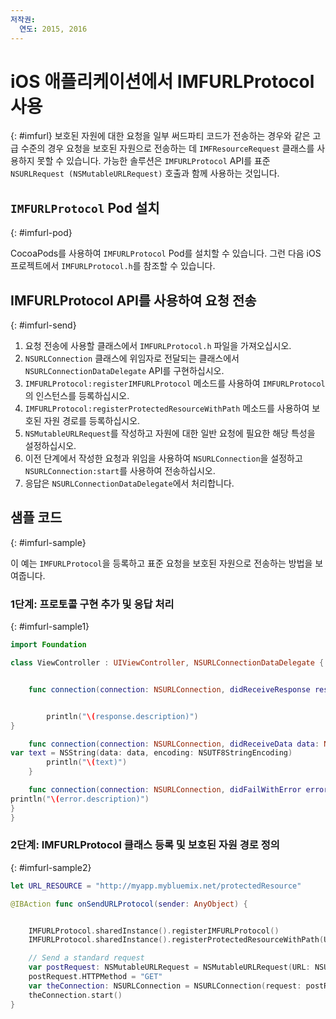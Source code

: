 ```yaml
---
저작권:
  연도: 2015, 2016
---
```

# iOS 애플리케이션에서 IMFURLProtocol 사용
{: #imfurl}
보호된 자원에 대한 요청을 일부 써드파티 코드가 전송하는 경우와 같은 고급 수준의 경우 요청을 보호된 자원으로
전송하는 데 `IMFResourceRequest` 클래스를 사용하지 못할 수 있습니다. 가능한 솔루션은
`IMFURLProtocol` API를 표준 `NSURLRequest (NSMutableURLRequest)` 호출과 함께 사용하는 것입니다. 

## `IMFURLProtocol` Pod 설치
{: #imfurl-pod}

CocoaPods를 사용하여 `IMFURLProtocol` Pod를 설치할 수 있습니다. 그런 다음 iOS 프로젝트에서
`IMFURLProtocol.h`를 참조할 수 있습니다. 

## IMFURLProtocol API를 사용하여 요청 전송
{: #imfurl-send}

1. 요청 전송에 사용할 클래스에서 `IMFURLProtocol.h` 파일을 가져오십시오. 
2. `NSURLConnection` 클래스에 위임자로 전달되는 클래스에서 `NSURLConnectionDataDelegate`
API를 구현하십시오. 
3. `IMFURLProtocol:registerIMFURLProtocol` 메소드를 사용하여 `IMFURLProtocol`의 인스턴스를 등록하십시오. 
4. `IMFURLProtocol:registerProtectedResourceWithPath` 메소드를 사용하여 보호된 자원 경로를 등록하십시오. 
5. `NSMutableURLRequest`를 작성하고 자원에 대한 일반 요청에 필요한 해당 특성을 설정하십시오. 
6. 이전 단계에서 작성한 요청과 위임을 사용하여 `NSURLConnection`을 설정하고
`NSURLConnection:start`를 사용하여 전송하십시오. 
7. 응답은 `NSURLConnectionDataDelegate`에서 처리합니다. 

## 샘플 코드
{: #imfurl-sample}

이 예는 `IMFURLProtocol`을 등록하고 표준 요청을 보호된 자원으로 전송하는 방법을 보여줍니다. 

### 1단계: 프로토콜 구현 추가 및 응답 처리
{: #imfurl-sample1}
```Swift
import Foundation

class ViewController : UIViewController, NSURLConnectionDataDelegate {


	func connection(connection: NSURLConnection, didReceiveResponse response: NSURLResponse) {


		println("\(response.description)")
}

	func connection(connection: NSURLConnection, didReceiveData data: NSData) {
var text = NSString(data: data, encoding: NSUTF8StringEncoding)
		println("\(text)")
	}

	func connection(connection: NSURLConnection, didFailWithError error: NSError) {
println("\(error.description)")
}
}
```

### 2단계: IMFURLProtocol 클래스 등록 및 보호된 자원 경로 정의
{: #imfurl-sample2}

```Swift
let URL_RESOURCE = "http://myapp.mybluemix.net/protectedResource"

@IBAction func onSendURLProtocol(sender: AnyObject) {


	IMFURLProtocol.sharedInstance().registerIMFURLProtocol()
	IMFURLProtocol.sharedInstance().registerProtectedResourceWithPath(URL_RESOURCE)

	// Send a standard request
	var postRequest: NSMutableURLRequest = NSMutableURLRequest(URL: NSURL(string: URL_RESOURCE)!)
	postRequest.HTTPMethod = "GET"
	var theConnection: NSURLConnection = NSURLConnection(request: postRequest, delegate: self)!
	theConnection.start()
}
```
